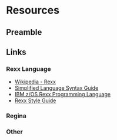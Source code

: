 # Resources

## Preamble

## Links

### Rexx Language

- [Wikipedia - Rexx](https://en.wikipedia.org/wiki/Rexx)
- [Simplified Language Syntax Guide](https://en.wikibooks.org/wiki/Rexx_Programming/Introduction/syntax)
- [IBM z/OS Rexx Programming Language](https://www.ibm.com/docs/en/zos/2.5.0?topic=programming-rexx-language)
- [Rexx Style Guide](http://erroneousbee.github.io/Computers/RexxStyleGuide.html)

### Regina

### Other

